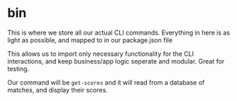 # bin
This is where we store all our actual CLI commands.
Everything in here is as light as possible, and mapped to in our package.json file

This allows us to import only necessary functionality for the CLI interactions, and keep business/app logic seperate and modular. Great for testing.

Our command will be `get-scores` and it will read from a database of matches, and display their scores.